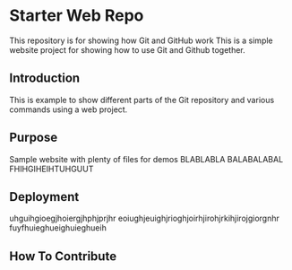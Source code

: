 # Starter Web Repo

This repository is for showing how Git and GitHub work
This is a simple website project for showing how to use Git and Github together.

## Introduction

This is example to show different parts of the Git repository and various commands using a web project.

## Purpose

Sample website with plenty of files for demos
BLABLABLA BALABALABAL
FHIHGIHEIHTUHGUUT

## Deployment

uhguihgioegjhoiergjhphjprjhr
eoiughjeuighjrioghjoirhjirohjrkihjirojgiorgnhr
fuyfhuieghueighuieghueih

## How To Contribute